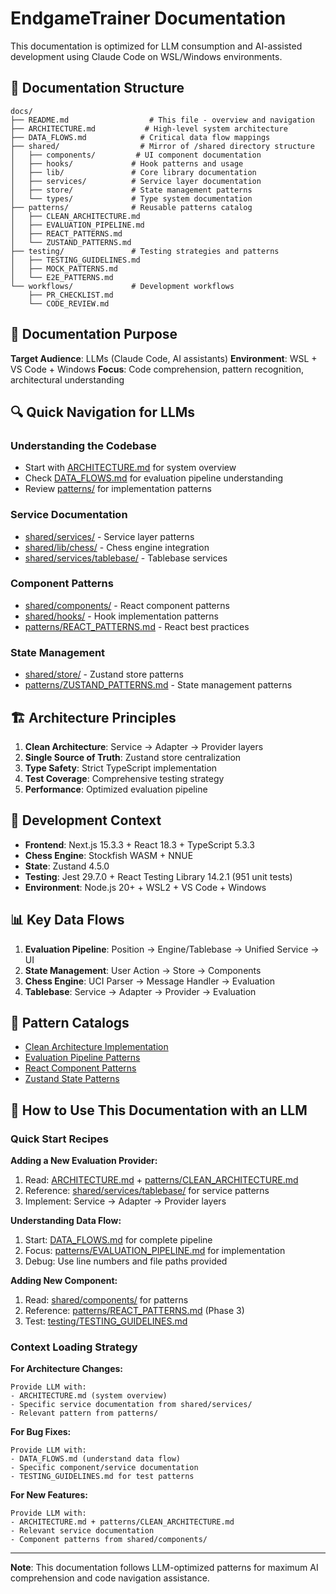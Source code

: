 # EndgameTrainer Documentation

This documentation is optimized for LLM consumption and AI-assisted development using Claude Code on WSL/Windows environments.

## 📁 Documentation Structure

```
docs/
├── README.md                  # This file - overview and navigation
├── ARCHITECTURE.md           # High-level system architecture
├── DATA_FLOWS.md            # Critical data flow mappings
├── shared/                  # Mirror of /shared directory structure
│   ├── components/         # UI component documentation
│   ├── hooks/             # Hook patterns and usage
│   ├── lib/               # Core library documentation
│   ├── services/          # Service layer documentation
│   ├── store/             # State management patterns
│   └── types/             # Type system documentation
├── patterns/              # Reusable patterns catalog
│   ├── CLEAN_ARCHITECTURE.md
│   ├── EVALUATION_PIPELINE.md
│   ├── REACT_PATTERNS.md
│   └── ZUSTAND_PATTERNS.md
├── testing/               # Testing strategies and patterns
│   ├── TESTING_GUIDELINES.md
│   ├── MOCK_PATTERNS.md
│   └── E2E_PATTERNS.md
└── workflows/             # Development workflows
    ├── PR_CHECKLIST.md
    └── CODE_REVIEW.md
```

## 🎯 Documentation Purpose

**Target Audience**: LLMs (Claude Code, AI assistants)
**Environment**: WSL + VS Code + Windows
**Focus**: Code comprehension, pattern recognition, architectural understanding

## 🔍 Quick Navigation for LLMs

### Understanding the Codebase
- Start with [ARCHITECTURE.md](./ARCHITECTURE.md) for system overview
- Check [DATA_FLOWS.md](./DATA_FLOWS.md) for evaluation pipeline understanding
- Review [patterns/](./patterns/) for implementation patterns

### Service Documentation
- [shared/services/](./shared/services/) - Service layer patterns
- [shared/lib/chess/](./shared/lib/chess/) - Chess engine integration
- [shared/services/tablebase/](./shared/services/tablebase/) - Tablebase services

### Component Patterns
- [shared/components/](./shared/components/) - React component patterns
- [shared/hooks/](./shared/hooks/) - Hook implementation patterns
- [patterns/REACT_PATTERNS.md](./patterns/REACT_PATTERNS.md) - React best practices

### State Management
- [shared/store/](./shared/store/) - Zustand store patterns
- [patterns/ZUSTAND_PATTERNS.md](./patterns/ZUSTAND_PATTERNS.md) - State management patterns

## 🏗️ Architecture Principles

1. **Clean Architecture**: Service → Adapter → Provider layers
2. **Single Source of Truth**: Zustand store centralization
3. **Type Safety**: Strict TypeScript implementation
4. **Test Coverage**: Comprehensive testing strategy
5. **Performance**: Optimized evaluation pipeline

## 🔧 Development Context

- **Frontend**: Next.js 15.3.3 + React 18.3 + TypeScript 5.3.3
- **Chess Engine**: Stockfish WASM + NNUE
- **State**: Zustand 4.5.0
- **Testing**: Jest 29.7.0 + React Testing Library 14.2.1 (951 unit tests)
- **Environment**: Node.js 20+ + WSL2 + VS Code + Windows

## 📊 Key Data Flows

1. **Evaluation Pipeline**: Position → Engine/Tablebase → Unified Service → UI
2. **State Management**: User Action → Store → Components
3. **Chess Engine**: UCI Parser → Message Handler → Evaluation
4. **Tablebase**: Service → Adapter → Provider → Evaluation

## 🎨 Pattern Catalogs

- [Clean Architecture Implementation](./patterns/CLEAN_ARCHITECTURE.md)
- [Evaluation Pipeline Patterns](./patterns/EVALUATION_PIPELINE.md)
- [React Component Patterns](./patterns/REACT_PATTERNS.md)
- [Zustand State Patterns](./patterns/ZUSTAND_PATTERNS.md)

## 🤖 How to Use This Documentation with an LLM

### Quick Start Recipes

**Adding a New Evaluation Provider:**
1. Read: [ARCHITECTURE.md](./ARCHITECTURE.md) + [patterns/CLEAN_ARCHITECTURE.md](./patterns/CLEAN_ARCHITECTURE.md)
2. Reference: [shared/services/tablebase/](./shared/services/tablebase/) for service patterns
3. Implement: Service → Adapter → Provider layers

**Understanding Data Flow:**
1. Start: [DATA_FLOWS.md](./DATA_FLOWS.md) for complete pipeline
2. Focus: [patterns/EVALUATION_PIPELINE.md](./patterns/EVALUATION_PIPELINE.md) for implementation
3. Debug: Use line numbers and file paths provided

**Adding New Component:**
1. Read: [shared/components/](./shared/components/) for patterns
2. Reference: [patterns/REACT_PATTERNS.md](./patterns/REACT_PATTERNS.md) (Phase 3)
3. Test: [testing/TESTING_GUIDELINES.md](./testing/TESTING_GUIDELINES.md)

### Context Loading Strategy

**For Architecture Changes:**
```
Provide LLM with:
- ARCHITECTURE.md (system overview)
- Specific service documentation from shared/services/
- Relevant pattern from patterns/
```

**For Bug Fixes:**
```
Provide LLM with:
- DATA_FLOWS.md (understand data flow)
- Specific component/service documentation
- TESTING_GUIDELINES.md for test patterns
```

**For New Features:**
```
Provide LLM with:
- ARCHITECTURE.md + patterns/CLEAN_ARCHITECTURE.md
- Relevant service documentation
- Component patterns from shared/components/
```

---

**Note**: This documentation follows LLM-optimized patterns for maximum AI comprehension and code navigation assistance.